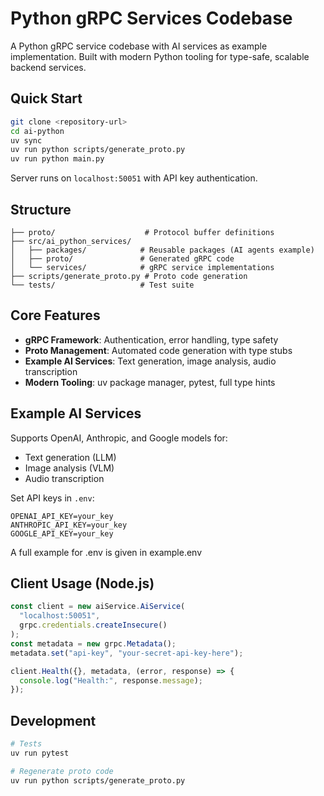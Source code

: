 # Python gRPC Services Codebase

A Python gRPC service codebase with AI services as example implementation. Built with modern Python tooling for type-safe, scalable backend services.

## Quick Start

```bash
git clone <repository-url>
cd ai-python
uv sync
uv run python scripts/generate_proto.py
uv run python main.py
```

Server runs on `localhost:50051` with API key authentication.

## Structure

```
├── proto/                    # Protocol buffer definitions
├── src/ai_python_services/
│   ├── packages/            # Reusable packages (AI agents example)
│   ├── proto/               # Generated gRPC code
│   └── services/            # gRPC service implementations
├── scripts/generate_proto.py # Proto code generation
└── tests/                   # Test suite
```

## Core Features

- **gRPC Framework**: Authentication, error handling, type safety
- **Proto Management**: Automated code generation with type stubs
- **Example AI Services**: Text generation, image analysis, audio transcription
- **Modern Tooling**: uv package manager, pytest, full type hints

## Example AI Services

Supports OpenAI, Anthropic, and Google models for:

- Text generation (LLM)
- Image analysis (VLM)
- Audio transcription

Set API keys in `.env`:

```env
OPENAI_API_KEY=your_key
ANTHROPIC_API_KEY=your_key
GOOGLE_API_KEY=your_key
```

A full example for .env is given in example.env

## Client Usage (Node.js)

```javascript
const client = new aiService.AiService(
  "localhost:50051",
  grpc.credentials.createInsecure()
);
const metadata = new grpc.Metadata();
metadata.set("api-key", "your-secret-api-key-here");

client.Health({}, metadata, (error, response) => {
  console.log("Health:", response.message);
});
```

## Development

```bash
# Tests
uv run pytest

# Regenerate proto code
uv run python scripts/generate_proto.py
```
